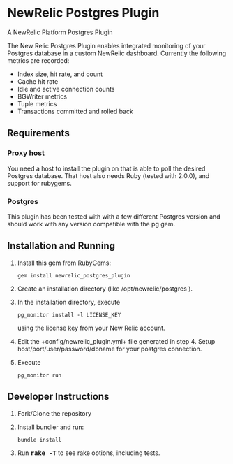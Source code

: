 NewRelic Postgres Plugin
========================

A NewRelic Platform Postgres Plugin

The New Relic Postgres Plugin enables integrated monitoring of your Postgres database in a custom NewRelic dashboard. Currently the following metrics are recorded:

* Index size, hit rate, and count
* Cache hit rate
* Idle and active connection counts
* BGWriter metrics
* Tuple metrics
* Transactions committed and rolled back

## Requirements

### Proxy host

You need a host to install the plugin on that is able to poll the desired Postgres database. That
host also needs Ruby (tested with 2.0.0), and support for rubygems.


### Postgres

This plugin has been tested with with a few different Postgres version and should work with any version compatible with the pg gem.


## Installation and Running

1. Install this gem from RubyGems:

      ```gem install newrelic_postgres_plugin```

2. Create an installation directory (like /opt/newrelic/postgres ).
3. In the installation directory, execute

      ```pg_monitor install -l LICENSE_KEY```

   using the license key from your New Relic account.
4. Edit the +config/newrelic_plugin.yml+ file generated in step 4.  Setup host/port/user/password/dbname for your postgres connection.
5. Execute

      ```pg_monitor run```

## Developer Instructions

1. Fork/Clone the repository
2. Install bundler and run:

      ```bundle install```

3. Run <b><tt>rake -T</tt></b> to see rake options, including tests.